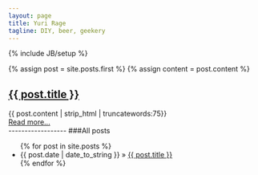 ```yaml
---
layout: page
title: Yuri Rage
tagline: DIY, beer, geekery
---
```

{% include JB/setup %}

<div class="blog-index">  
  {% assign post = site.posts.first %}
  {% assign content = post.content %}
  <h2><a href="{{ BASE_PATH }}{{ post.url }}">{{ post.title }}</a></h2>
  {{ post.content | strip_html | truncatewords:75}}<br>
  <a href="{{ post.url }}">Read more...</a>
</div>
------------------
###All posts
<ul class="posts">
  {% for post in site.posts %}
    <li><span>{{ post.date | date_to_string }}</span> &raquo; <a href="{{ BASE_PATH }}{{ post.url }}">{{ post.title }}</a></li>
  {% endfor %}
</ul>
